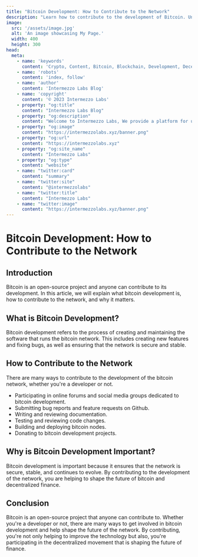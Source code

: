 ```yaml
---
title: "Bitcoin Development: How to Contribute to the Network"
description: "Learn how to contribute to the development of Bitcoin. Understand the open-source nature of the project, the software development cycle, and the tools you'll need to get started."
image:
  src: '/assets/image.jpg'
  alt: 'An image showcasing My Page.'
  width: 400
  height: 300
head:
  meta:
    - name: 'keywords'
      content: 'Crypto, Content, Bitcoin, Blockchain, Development, Decentralized, Network '
    - name: 'robots'
      content: 'index, follow'
    - name: 'author'
      content: 'Intermezzo Labs Blog'
    - name: 'copyright'
      content: '© 2023 Intermezzo Labs'
    - property: "og:title"
      content: "Intermezzo Labs Blog"
    - property: "og:description"
      content: "Welcome to Intermezzo Labs, We provide a platform for users to create, manage and trade digital assets. These platforms can be used for a variety of purposes, such as gaming, collectibles, and e-commerce. Intermezzo Labs is for anyone who wants to leverage blockchain technology."
    - property: "og:image"
      content: "https://intermezzolabs.xyz/banner.png"
    - property: "og:url"
      content: "https://intermezzolabs.xyz"
    - property: "og:site_name"
      content: "Intermezzo Labs"
    - property: "og:type"
      content: "website"
    - name: "twitter:card"
      content: "summary"
    - name: "twitter:site"
      content: "@intermezzolabs"
    - name: "twitter:title"
      content: "Intermezzo Labs"
    - name: "twitter:image"
      content: "https://intermezzolabs.xyz/banner.png"
---
```


# Bitcoin Development: How to Contribute to the Network

## Introduction
Bitcoin is an open-source project and anyone can contribute to its development. In this article, we will explain what bitcoin development is, how to contribute to the network, and why it matters.

## What is Bitcoin Development?
Bitcoin development refers to the process of creating and maintaining the software that runs the bitcoin network. This includes creating new features and fixing bugs, as well as ensuring that the network is secure and stable. 

## How to Contribute to the Network
There are many ways to contribute to the development of the bitcoin network, whether you're a developer or not.
* Participating in online forums and social media groups dedicated to bitcoin development.
* Submitting bug reports and feature requests on Github.
* Writing and reviewing documentation.
* Testing and reviewing code changes.
* Building and deploying bitcoin nodes.
* Donating to bitcoin development projects.

## Why is Bitcoin Development Important?
Bitcoin development is important because it ensures that the network is secure, stable, and continues to evolve. By contributing to the development of the network, you are helping to shape the future of bitcoin and decentralized finance.

## Conclusion
Bitcoin is an open-source project that anyone can contribute to. Whether you're a developer or not, there are many ways to get involved in bitcoin development and help shape the future of the network. By contributing, you're not only helping to improve the technology but also, you're participating in the decentralized movement that is shaping the future of finance.

